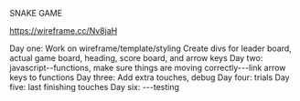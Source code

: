  SNAKE GAME
 
 https://wireframe.cc/Nv8jaH

 Day one: Work on wireframe/template/styling
 Create divs for leader board, actual game board, heading, score board, and arrow keys
 Day two: javascript--functions, make sure things are moving correctly---link arrow keys to functions 
 Day three: Add extra touches, debug
 Day four: trials
 Day five: last finishing touches
 Day six: ---testing
